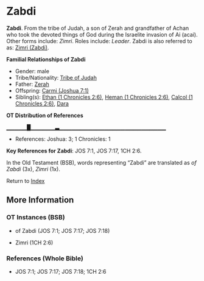 # Zabdi
**Zabdi**. 
From the tribe of Judah, a son of Zerah and grandfather of Achan who took the devoted things of God during the Israelite invasion of Ai (acai). 
Other forms include: 
*Zimri*. 
Roles include: 
_Leader_. 
Zabdi is also referred to as: 
[Zimri (Zabdi)](Zimri.md). 




**Familial Relationships of Zabdi**


* Gender: male
* Tribe/Nationality: [Tribe of Judah](../../../groups/md/acai/Judah.md)
* Father: [Zerah](Zerah.3.md)
* Offspring: [Carmi (Joshua  7:1)](Carmi.3.md)
* Sibling(s): [Ethan (1 Chronicles 2:6)](Ethan.2.md), [Heman (1 Chronicles 2:6)](Heman.2.md), [Calcol (1 Chronicles 2:6)](Calcol.2.md), [Dara](Dara.md)


**OT Distribution of References**

▁▁▁▁▁█▁▁▁▁▁▁▃▁▁▁▁▁▁▁▁▁▁▁▁▁▁▁▁▁▁▁▁▁▁▁▁▁▁
* References: Joshua: 3; 1 Chronicles: 1



**Key References for Zabdi**: 
JOS 7:1, JOS 7:17, 1CH 2:6. 


In the Old Testament (BSB), words representing “Zabdi” are translated as 
*of Zabdi* (3x), *Zimri* (1x). 




Return to [Index](00-Index.md)

## More Information

### OT Instances (BSB)

* of Zabdi (JOS 7:1; JOS 7:17; JOS 7:18)

* Zimri (1CH 2:6)



### References (Whole Bible)

* JOS 7:1; JOS 7:17; JOS 7:18; 1CH 2:6



